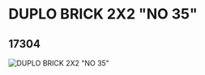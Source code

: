 # DUPLO BRICK 2X2 "NO 35"
## 17304
![DUPLO BRICK 2X2 "NO 35"](https://lc-www-live-s.legocdn.com/media/bricks/5/2/6070154.jpg)